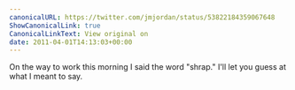 ```yaml
---
canonicalURL: https://twitter.com/jmjordan/status/53822184359067648
ShowCanonicalLink: true
CanonicalLinkText: View original on
date: 2011-04-01T14:13:03+00:00
---
```

On the way to work this morning I said the word "shrap." I'll let you guess at what I meant to say.